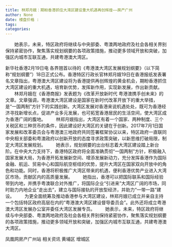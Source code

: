 ```yaml
---
title: 林郑月娥：期盼香港抓住大湾区建设重大机遇再创辉煌——房产广州
author: None
date: 楼盘价格 : 
tags: 
categories: 
---
```

　　她表示，未来，特区政府将继续与中央部委、粤澳两地政府及社会各相关界别保持紧密协作，聚焦落实规划纲要的各项政策措施，推动更多领域开放和突破，加强区内城市互联互通，共建粤港澳大湾区。
<!-- more -->
新华社香港2月19日电 各界翘首以待的《粤港澳大湾区发展规划纲要》（以下简称“规划纲要”）18日正式公布。香港特区行政长官林郑月娥19日在香港报纸发表署名文章指出，粤港澳大湾区建设将为香港提供再创辉煌的黄金机会，期盼香港抓住大湾区建设的重大机遇，培育新优势，发挥新作用，实现新发展，作出新贡献。
　　林郑月娥在《香港商报》发表题为《改革开放新时代 粤港澳携手创未来》的文章。文章强调，粤港澳大湾区建设是国家在新时代改革开放下的重大举措，是“一国两制”方针下的实践创新。大湾区发展对香港来说机遇处处，既可为香港经济寻找新增长点，促进产业多元发展，也可拓宽香港居民的生活空间，使大湾区成为香港广阔的腹地。
　　林郑月娥指出，大湾区有着一个国家、两种制度、三个关税区和三种货币的条件，因此建设好大湾区的关键在于创新。2017年7月1日国家发展和改革委员会与粤港澳三地政府共同签署框架协议以来，特区政府一直联同中央相关部委和粤澳政府以创新开放的态度寻求政策突破，以新思维打破局限，制定大湾区发展规划。
　　她表示，规划纲要的出台标志着大湾区建设踏上新台阶。在中央大力支持下，香港特区政府将全面准确贯彻“一国两制”方针，积极融入国家发展大局，为香港开拓发展新空间、增添发展新动力，充分发挥香港作为国际金融、航运、贸易中心和国际航空枢纽的优势，提升大湾区在国家双向开放中的角色和功能。同时，香港将积极推广大湾区带来的机遇，便利香港优势产业进入大湾区市场，贡献区内的高质量发展。
　　她指出，香港可以把国际联系和国际经验带到内地，并携手粤澳联合对外推广，将国际企业“引进来”大湾区广阔的市场，同时助力内地企业“走出去”，建立与国际接轨的开放型经济，并助力“一带一路”建设。
　　为更全面统筹及推动香港参与大湾区建设，林郑月娥已成立并亲自主持一个包括特区政府高层在内的“粤港澳大湾区建设督导委员会”。此外还将成立粤港澳大湾区发展办公室并委任大湾区发展专员。
　　她表示，未来，特区政府将继续与中央部委、粤澳两地政府及社会各相关界别保持紧密协作，聚焦落实规划纲要的各项政策措施，推动更多领域开放和突破，加强区内城市互联互通，共建粤港澳大湾区。
                        
                        
                        
                        
                                        
                    
                    
                
                    
                    
                    
                
                    
                
凤凰网房产广州站
相关资讯
黄埔区
增城区
	                        
	                    
	                        
	                    
